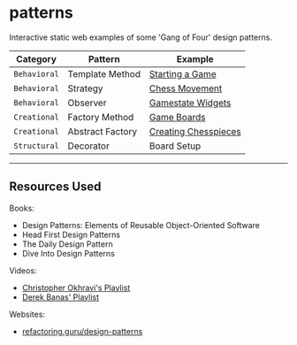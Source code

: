 # patterns

Interactive static web examples of some 'Gang of Four' design patterns.

| Category | Pattern | Example |
| ----- | ----- | ----- |
| ```Behavioral``` | Template Method | [Starting a Game](/Dart/template-method/README.md) |
| ```Behavioral``` | Strategy | [Chess Movement](/Dart/strategy/README.md) |
| ```Behavioral``` | Observer | [Gamestate Widgets](/Dart/observer/README.md) |
| ```Creational``` | Factory Method | [Game Boards](/Dart/factory-method/README.md) |
| ```Creational``` | Abstract Factory | [Creating Chesspieces](/Dart/abstract-factory/README.md) |
| ```Structural``` | Decorator | Board Setup |

-----

## Resources Used

Books:

- Design Patterns: Elements of Reusable Object-Oriented Software
- Head First Design Patterns
- The Daily Design Pattern
- Dive Into Design Patterns

Videos:

- [Christopher Okhravi's Playlist](https://www.youtube.com/playlist?list=PLrhzvIcii6GNjpARdnO4ueTUAVR9eMBpc)
- [Derek Banas' Playlist](https://www.youtube.com/playlist?list=PLF206E906175C7E07)


Websites:

- [refactoring.guru/design-patterns](https://refactoring.guru/design-patterns)

